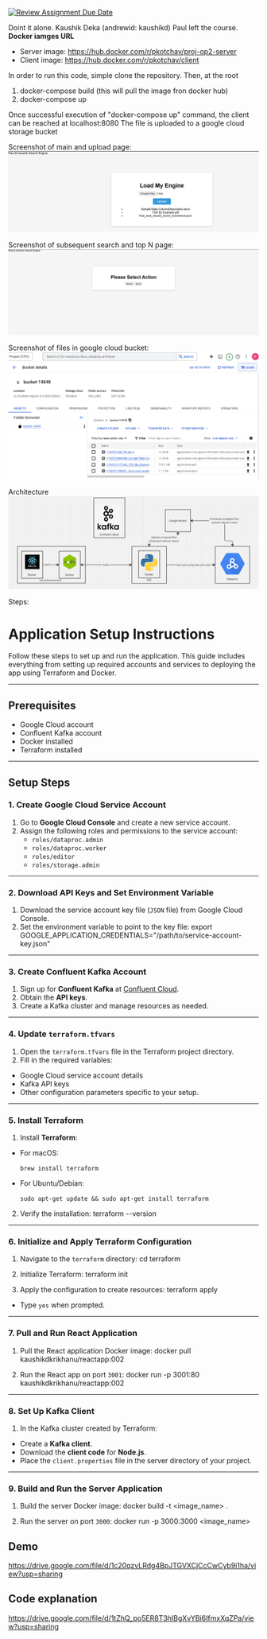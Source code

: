 [![Review Assignment Due Date](https://classroom.github.com/assets/deadline-readme-button-22041afd0340ce965d47ae6ef1cefeee28c7c493a6346c4f15d667ab976d596c.svg)](https://classroom.github.com/a/Xjl5orOJ)

Doint it alone. Kaushik Deka (andrewid: kaushikd) 
Paul left the course.
**Docker iamges URL** 
- Server image: https://hub.docker.com/r/pkotchav/proj-op2-server
- Client image: https://hub.docker.com/r/pkotchav/client

In order to run this code, simple clone the repository. Then, at the root
1. docker-compose build (this will pull the image fron docker hub) 
3. docker-compose up

Once successful execution of "docker-compose up" command, the client can be reached at localhost:8080 
The file is uploaded to a google cloud storage bucket

Screenshot of main and upload page: 
![Screenshot](proj_op_2_sc.png)

Screenshot of subsequent search and top N page: 
![Screenshot](proj_op_2_sc2.png)

Screenshot of files in google cloud bucket: 
![Screenshot](proj_op_2_sc3.png)

Architecture 
![Screenshot](Architecture.png)

Steps:

# Application Setup Instructions

Follow these steps to set up and run the application. This guide includes everything from setting up required accounts and services to deploying the app using Terraform and Docker.

---

## Prerequisites

- Google Cloud account
- Confluent Kafka account
- Docker installed
- Terraform installed

---

## Setup Steps

### 1. Create Google Cloud Service Account
1. Go to **Google Cloud Console** and create a new service account.
2. Assign the following roles and permissions to the service account:
   - `roles/dataproc.admin`
   - `roles/dataproc.worker`
   - `roles/editor`
   - `roles/storage.admin`

---

### 2. Download API Keys and Set Environment Variable
1. Download the service account key file (`JSON` file) from Google Cloud Console.
2. Set the environment variable to point to the key file:
export GOOGLE_APPLICATION_CREDENTIALS="/path/to/service-account-key.json"

 

---

### 3. Create Confluent Kafka Account
1. Sign up for **Confluent Kafka** at [Confluent Cloud](https://www.confluent.io/get-started).
2. Obtain the **API keys**.
3. Create a Kafka cluster and manage resources as needed.

---

### 4. Update `terraform.tfvars`
1. Open the `terraform.tfvars` file in the Terraform project directory.
2. Fill in the required variables:
- Google Cloud service account details
- Kafka API keys
- Other configuration parameters specific to your setup.

---

### 5. Install Terraform
1. Install **Terraform**:
- For macOS:
  ```
  brew install terraform
  ```
- For Ubuntu/Debian:
  ```
  sudo apt-get update && sudo apt-get install terraform
  ```
2. Verify the installation:
terraform --version

 

---

### 6. Initialize and Apply Terraform Configuration
1. Navigate to the `terraform` directory:
cd terraform

 
2. Initialize Terraform:
terraform init

 
3. Apply the configuration to create resources:
terraform apply

 
- Type `yes` when prompted.

---

### 7. Pull and Run React Application
1. Pull the React application Docker image:
docker pull kaushikdkrikhanu/reactapp:002

 
2. Run the React app on port `3001`:
docker run -p 3001:80 kaushikdkrikhanu/reactapp:002

 

---

### 8. Set Up Kafka Client
1. In the Kafka cluster created by Terraform:
- Create a **Kafka client**.
- Download the **client code** for **Node.js**.
- Place the `client.properties` file in the server directory of your project.

---

### 9. Build and Run the Server Application
1. Build the server Docker image:
docker build -t <image_name> .

 
2. Run the server on port `3000`:
docker run -p 3000:3000 <image_name>

## Demo
https://drive.google.com/file/d/1c20qzvLRdg4BpJTGVXCjCcCwCyb9i1ha/view?usp=sharing

## Code explanation
https://drive.google.com/file/d/1tZhQ_po5ER8T3hIBgXvYBi6IfmxXqZPa/view?usp=sharing

